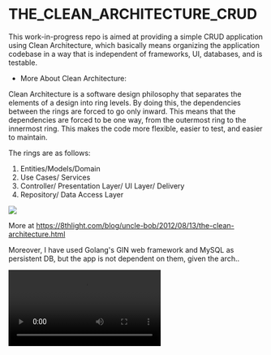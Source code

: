 # THE_CLEAN_ARCHITECTURE_CRUD

This work-in-progress repo is aimed at providing a simple CRUD application using Clean Architecture, which basically means organizing the application codebase in a way that is independent of frameworks, UI, databases, and is testable.

- More About Clean Architecture:

Clean Architecture is a software design philosophy that separates the elements of a design into ring levels. By doing this, the dependencies between the rings are forced to go only inward. This means that the dependencies are forced to be one way, from the outermost ring to the innermost ring. This makes the code more flexible, easier to test, and easier to maintain.

The rings are as follows:

1. Entities/Models/Domain
2. Use Cases/ Services
3. Controller/ Presentation Layer/ UI Layer/ Delivery
4. Repository/ Data Access Layer

![](https://github.com/binadam1983/THE_CLEAN_ARCHITECTURE_CRUD/blob/8eca1a5d4c39454e56a1662e67de4ed11cd1512f/images/clean-arch.png)

More at https://8thlight.com/blog/uncle-bob/2012/08/13/the-clean-architecture.html

Moreover, I have used Golang's GIN web framework and MySQL as persistent DB, but the app is not dependent on them, given the arch..

![](https://github.com/binadam1983/THE_CLEAN_ARCHITECTURE_CRUD/blob/e939ec1b5372af164252a95286f2beaf395e6233/images/TCAC.mp4)
